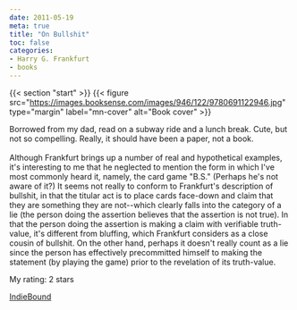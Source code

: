 ```yaml
---
date: 2011-05-19
meta: true
title: "On Bullshit"
toc: false
categories:
- Harry G. Frankfurt
- books
---
```


{{< section "start" >}}
{{< figure src="https://images.booksense.com/images/946/122/9780691122946.jpg" type="margin" label="mn-cover" alt="Book cover" >}}

Borrowed from my dad, read on a subway ride and a lunch break. Cute, but not so compelling. Really, it should have been a paper, not a book.<br /><br />Although Frankfurt brings up a number of real and hypothetical examples, it's interesting to me that he neglected to mention the form in which I've most commonly heard it, namely, the card game "B.S." (Perhaps he's not aware of it?) It seems not really to conform to Frankfurt's description of bullshit, in that the titular act is to place cards face-down and claim that they are something they are not--which clearly falls into the category of a lie (the person doing the assertion believes that the assertion is not true). In that the person doing the assertion is making a claim with verifiable truth-value, it's different from bluffing, which Frankfurt considers as a close cousin of bullshit. On the other hand, perhaps it doesn't really count as a lie since the person has effectively precommitted himself to making the statement (by playing the game) prior to the revelation of its truth-value. 

My rating: 2 stars  

[IndieBound](https://www.indiebound.org/book/9780691122946)
